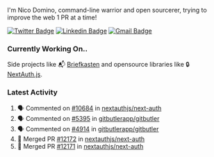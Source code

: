 
I'm Nico Domino, command-line warrior and open sourcerer, trying to improve the web 1 PR at a time!

[![Twitter Badge](https://img.shields.io/badge/-@ndom91-1ca0f1?style=flat-square&labelColor=1ca0f1&logo=twitter&logoColor=white&link=https://twitter.com/ndom91)](https://twitter.com/ndom91) [![Linkedin Badge](https://img.shields.io/badge/-ndom91-blue?style=flat-square&logo=Linkedin&logoColor=white&link=https://www.linkedin.com/in/ndom91/)](https://www.linkedin.com/in/ndom91/) [![Gmail Badge](https://img.shields.io/badge/-yo@ndo.dev-c14438?style=flat-square&logo=mail.ru&logoColor=white&link=mailto:yo@ndo.dev)](mailto:yo@ndo.dev)

### Currently Working On..

Side projects like 📬 [Briefkasten](https://briefkastenhq.com) and opensource libraries like 🔒 [NextAuth.js](https://github.com/nextauthjs/next-auth).

<!--START_SECTION_PROFILE_VIEWS:readme-info-->
<!--END_SECTION_PROFILE_VIEWS:readme-info-->

<!--START_SECTION_DAILY_COMMIT:readme-info-->
<!--END_SECTION_DAILY_COMMIT:readme-info-->

<!--START_SECTION_WEEKLY_COMMIT:readme-info-->
<!--END_SECTION_WEEKLY_COMMIT:readme-info-->

### Latest Activity

<!--START_SECTION:activity-->
1. 🗣 Commented on [#10684](https://github.com/nextauthjs/next-auth/pull/10684#issuecomment-2453397543) in [nextauthjs/next-auth](https://github.com/nextauthjs/next-auth)
2. 🗣 Commented on [#5395](https://github.com/gitbutlerapp/gitbutler/pull/5395#issuecomment-2453243598) in [gitbutlerapp/gitbutler](https://github.com/gitbutlerapp/gitbutler)
3. 🗣 Commented on [#4914](https://github.com/gitbutlerapp/gitbutler/issues/4914#issuecomment-2453243202) in [gitbutlerapp/gitbutler](https://github.com/gitbutlerapp/gitbutler)
4. 🎉 Merged PR [#12172](https://github.com/nextauthjs/next-auth/pull/12172) in [nextauthjs/next-auth](https://github.com/nextauthjs/next-auth)
5. 🎉 Merged PR [#12171](https://github.com/nextauthjs/next-auth/pull/12171) in [nextauthjs/next-auth](https://github.com/nextauthjs/next-auth)
<!--END_SECTION:activity-->
